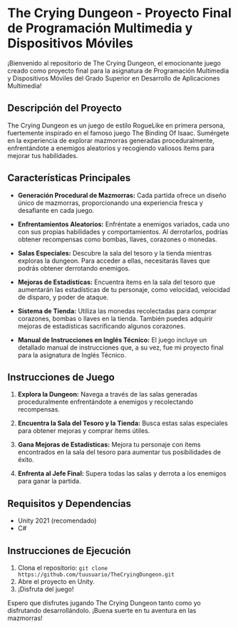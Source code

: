 # The Crying Dungeon - Proyecto Final de Programación Multimedia y Dispositivos Móviles

¡Bienvenido al repositorio de The Crying Dungeon, el emocionante juego creado como proyecto final para la asignatura de Programación Multimedia y Dispositivos Móviles del Grado Superior en Desarrollo de Aplicaciones Multimedia!

## Descripción del Proyecto

The Crying Dungeon es un juego de estilo RogueLike en primera persona, fuertemente inspirado en el famoso juego The Binding Of Isaac. Sumérgete en la experiencia de explorar mazmorras generadas proceduralmente, enfrentándote a enemigos aleatorios y recogiendo valiosos ítems para mejorar tus habilidades.

## Características Principales

- **Generación Procedural de Mazmorras:** Cada partida ofrece un diseño único de mazmorras, proporcionando una experiencia fresca y desafiante en cada juego.

- **Enfrentamientos Aleatorios:** Enfréntate a enemigos variados, cada uno con sus propias habilidades y comportamientos. Al derrotarlos, podrías obtener recompensas como bombas, llaves, corazones o monedas.

- **Salas Especiales:** Descubre la sala del tesoro y la tienda mientras exploras la dungeon. Para acceder a ellas, necesitarás llaves que podrás obtener derrotando enemigos.

- **Mejoras de Estadísticas:** Encuentra ítems en la sala del tesoro que aumentarán las estadísticas de tu personaje, como velocidad, velocidad de disparo, y poder de ataque.

- **Sistema de Tienda:** Utiliza las monedas recolectadas para comprar corazones, bombas o llaves en la tienda. También puedes adquirir mejoras de estadísticas sacrificando algunos corazones.

- **Manual de Instrucciones en Inglés Técnico:** El juego incluye un detallado manual de instrucciones que, a su vez, fue mi proyecto final para la asignatura de Inglés Técnico.

## Instrucciones de Juego

1. **Explora la Dungeon:** Navega a través de las salas generadas proceduralmente enfrentándote a enemigos y recolectando recompensas.

2. **Encuentra la Sala del Tesoro y la Tienda:** Busca estas salas especiales para obtener mejoras y comprar ítems útiles.

3. **Gana Mejoras de Estadísticas:** Mejora tu personaje con ítems encontrados en la sala del tesoro para aumentar tus posibilidades de éxito.

4. **Enfrenta al Jefe Final:** Supera todas las salas y derrota a los enemigos para ganar la partida.

## Requisitos y Dependencias

- Unity 2021 (recomendado)
- C# 

## Instrucciones de Ejecución

1. Clona el repositorio: `git clone https://github.com/tuusuario/TheCryingDungeon.git`
2. Abre el proyecto en Unity.
3. ¡Disfruta del juego!

Espero que disfrutes jugando The Crying Dungeon tanto como yo disfrutando desarrollándolo. ¡Buena suerte en tu aventura en las mazmorras!
